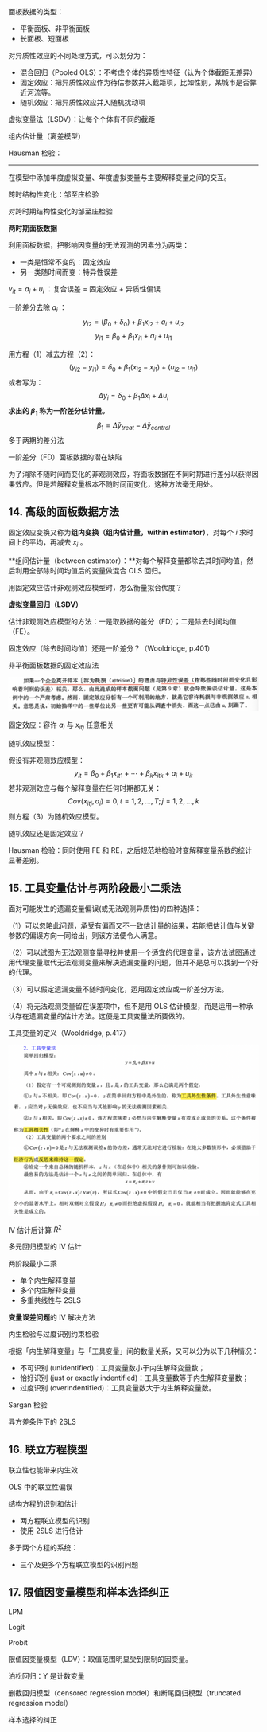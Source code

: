 面板数据的类型：

- 平衡面板、非平衡面板
- 长面板、短面板

对异质性效应的不同处理方式，可以划分为：

- 混合回归（Pooled OLS）：不考虑个体的异质性特征（认为个体截距无差异）
- 固定效应：把异质性效应作为待估参数并入截距项，比如性别，某城市是否靠近河流等。
- 随机效应：把异质性效应并入随机扰动项

虚拟变量法（LSDV）：让每个个体有不同的截距

组内估计量（离差模型）

Hausman 检验：

---

在模型中添加年度虚拟变量、年度虚拟变量与主要解释变量之间的交互。

跨时结构性变化：邹至庄检验

对跨时期结构性变化的邹至庄检验

**两时期面板数据**

利用面板数据，把影响因变量的无法观测的因素分为两类：

- 一类是恒常不变的：固定效应
- 另一类随时间而变：特异性误差

$v_{it} = a_i + u_i$ ：复合误差 = 固定效应 + 异质性偏误



一阶差分去除 $a_i$ ：
$$
y_{i2} = (\beta_0 + \delta_0) + \beta_1 x_{i2} + a_i + u_{i2} \tag{1}
$$
$$
y_{i1} = \beta_0 + \beta_1 x_{i1} + a_i + u_{i1}\tag{2}
$$



用方程（1）减去方程（2）：
$$
(y_{i2} - y_{i1}) = \delta_0 + \beta_1 (x_{i2} - x_{i1}) + (u_{i2} - u_{i1})
$$
或者写为：
$$
\Delta y_i = \delta_0 + \beta_1 \Delta x_i + \Delta u_i
$$
**求出的 $\beta_1$ 称为一阶差分估计量。**
$$
\beta_1 = \bar \Delta y_{treat} - \bar \Delta y_{control}
$$
多于两期的差分法

一阶差分（FD）面板数据的潜在缺陷

为了消除不随时间而变化的非观测效应，将面板数据在不同时期进行差分以获得因果效应。但是若解释变量根本不随时间而变化，这种方法毫无用处。

## 14. 高级的面板数据方法

固定效应变换又称为**组内变换（组内估计量，within estimator）**，对每个 $i$ 求时间上的平均，再减去 $x_i$ 。

**组间估计量（between estimator）：**对每个解释变量都除去其时间均值，然后利用全部除时间均值后的变量做混合 OLS 回归。

用固定效应估计非观测效应模型时，怎么衡量拟合优度？

**虚拟变量回归（LSDV）**

估计非观测效应模型的方法：一是取数据的差分（FD）；二是除去时间均值（FE）。

固定效应（除去时间均值）还是一阶差分？（Wooldridge, p.401）

非平衡面板数据的固定效应法

<img src="./images/14-1.png" style="zoom:100%;">

固定效应：容许 $a_i$ 与 $x_{itj}$ 任意相关

随机效应模型：

假设有非观测效应模型：
$$
y_{it}= \beta_0 + \beta_1 x_{it1} + \cdots + \beta_kx_{itk} + a_i + u_{it} \tag{3}
$$
若非观测效应与每个解释变量在任何时期都无关：
$$
Cov(x_{itj}, a_i) = 0, t=1,2,...,T;j=1,2,...,k
$$
则方程（3）为随机效应模型。

随机效应还是固定效应？

Hausman 检验：同时使用 FE 和 RE，之后规范地检验时变解释变量系数的统计显著差别。

## 15. 工具变量估计与两阶段最小二乘法

面对可能发生的遗漏变量偏误(或无法观测异质性)的四种选择：

（1）可以忽略此问题，承受有偏而又不一致估计量的结果，若能把估计值与关键参数的偏误方向一同给出，则该方法便令人满意。

（2）可以试图为无法观测变量寻找并使用一个适宜的代理变量，该方法试图通过用代理变量取代无法观测变量来解决遗漏变量的问题，但并不是总可以找到一个好的代理。

（3）可以假定遗漏变量不随时间变化，运用固定效应或一阶差分方法。 

（4）将无法观测变量留在误差项中，但不是用 OLS 估计模型，而是运用一种承认存在遗漏变量的估计方法。这便是工具变量法所要做的。

工具变量的定义（Wooldridge, p.417）

<img src="./images/15-1.png">

IV 估计后计算 $R^2$ 

多元回归模型的 IV 估计

两阶段最小二乘

- 单个内生解释变量
- 多个内生解释变量
- 多重共线性与 2SLS

**变量误差问题**的 IV 解决方法

内生检验与过度识别约束检验

根据「内生解释变量」与「工具变量」间的数量关系，又可以分为以下几种情况：

- 不可识别 (unidentified)：工具变量数小于内生解释变量数；
- 恰好识别 (just or exactly indentified)：工具变量数等于内生解释变量数；
- 过度识别 (overindentified)：工具变量数大于内生解释变量数。

Sargan 检验

异方差条件下的 2SLS



## 16. 联立方程模型



联立性也能带来内生效

OLS 中的联立性偏误

结构方程的识别和估计

- 两方程联立模型的识别
- 使用 2SLS 进行估计

多于两个方程的系统：

- 三个及更多个方程联立模型的识别问题



## 17. 限值因变量模型和样本选择纠正

LPM

Logit

Probit

限值因变量模型（LDV）：取值范围明显受到限制的因变量。

泊松回归：Y 是计数变量

删截回归模型（censored regression model）和断尾回归模型（truncated regression model）

样本选择的纠正







